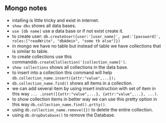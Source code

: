 ## Mongo notes

- intalling is little tricky and exist in internet.
- `show dbs` shows all data bases.
- `use [db name]` use a data base or if not exist create it.
- to create user: `db.createUser({user:'[user_name]', pwd:'[password]', roles:["readWrite", "dbAdmin", "some th else"]})`
- in mongo we have no table but instead of table we have collections that is similar to table.
- to create collections use this command`db.createClollection('[collection_name]')`.
- `show collections` shows all collections in the data base.
- to insert into a collection this command will help `db.collection_name.insert({attr:"value",...});`
- `db.collection_name.find()` shows all items in a collection.
- we can add several item by using insert instruction with set of item in this way `... .inset([{attr:"value",...}, {attr:"value",...}, ...)`.
- to show collection items in better way we can use this pretty option in this way `db.collection_name.find().prtty()`.
- using `db.collection_name.remove({})` to delete the entire collection.
- using `db.dropDatabase()` to remove the Database. 